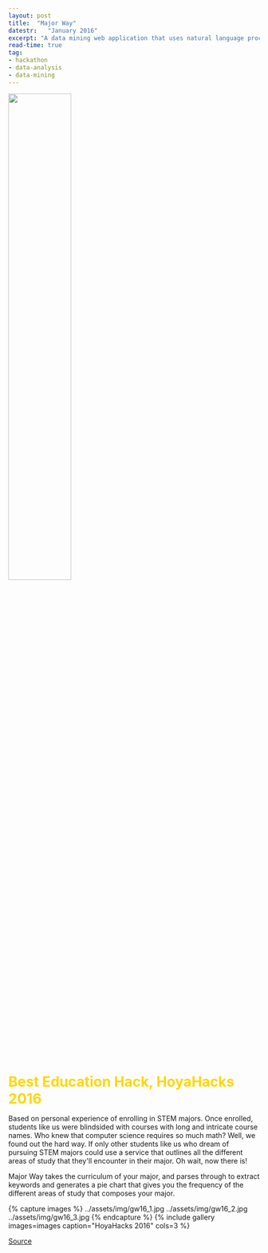 ```yaml
---
layout: post
title:  "Major Way"
datestr:   "January 2016"
excerpt: "A data mining web application that uses natural language processing methods and intersection graphs on user inputted school curriculum to generate statistics on the content of the discipline"
read-time: true
tag:
- hackathon
- data-analysis
- data-mining
---
```


<img src="{{site.url}}/assets/img/major_way.png" style="width:50%">

<span style="color:gold; font-size:2em; font-weight:500em"><strong>Best Education Hack, HoyaHacks 2016</strong></span>

Based on personal experience of enrolling in STEM majors. Once enrolled, students like us were blindsided with courses with long and intricate course names. Who knew that computer science requires so much math? Well, we found out the hard way. If only other students like us who dream of pursuing STEM majors could use a service that outlines all the different areas of study that they'll encounter in their major. Oh wait, now there is!

Major Way takes the curriculum of your major, and parses through to extract keywords and generates a pie chart that gives you the frequency of the different areas of study that composes your major.

{% capture images %}
    ../assets/img/gw16_1.jpg
    ../assets/img/gw16_2.jpg
    ../assets/img/gw16_3.jpg
{% endcapture %}
{% include gallery images=images caption="HoyaHacks 2016" cols=3 %}

<a href="https://github.com/sabbirahm3d/Major-Way" class="btn btn-primary">Source</a>
